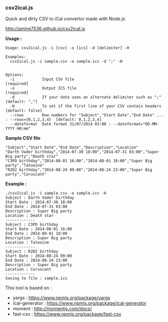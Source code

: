 ### csv2ical.js

Quick and dirty CSV to iCal convertor made with Node.js

http://amine7536.github.io/csv2ical.js

**Usage :**
```
Usage: csv2ical.js -i [csv] -o [ics] -d [delimiter] -H

Examples:
  csv2ical.js -i sample.csv -o sample.ics -d ";" -H


Options:
  -i            Input CSV file                                                              [required]
  -o            Output ICS file                                                             [required]
  -d            If your data uses an alternate delimiter such as ";"                        [default: ","]
  -H            To set if the first line of your CSV contain headers                        [default: false]
  --rows        Row numbers for "Subject","Start Date","End Date" ... : --rows={0,1,2,3,4}  [default: 0,1,2,3,4]
  --dateformat  Date format 31/07/2014 03:00 : --dateformat="DD-MM-YYYY HH:mm"
```

**Sample CSV file**
```
"Subject","Start Date","End Date","Description","Location"
"Darth Vader birthday","2014-07-30 18:00","2014-07-31 03:00","Super Big party","Death star"
"C3PO birthday","2014-08-01 16:00","2014-08-01 18:00","Super Big party","Tatooine"
"R2D2 birthday","2014-08-24 09:00","2014-08-24 23:00","Super Big party","Coruscant"
```

**Example :**
```
./csv2ical.js -i sample.csv -o sample.ics -H
Subject : Darth Vader birthday
Start Date : 2014-07-30 18:00
End Date : 2014-07-31 03:00
Description : Super Big party
Location : Death star
-------------
Subject : C3PO birthday
Start Date : 2014-08-01 16:00
End Date : 2014-08-01 18:00
Description : Super Big party
Location : Tatooine
-------------
Subject : R2D2 birthday
Start Date : 2014-08-24 09:00
End Date : 2014-08-24 23:00
Description : Super Big party
Location : Coruscant
-------------
Saving to file : sample.ics
```

This tool is based on :
- yargs : https://www.npmjs.org/package/yargs
- ical-generator : https://www.npmjs.org/package/ical-generator
- moment : http://momentjs.com/docs/
- fast-csv : https://www.npmjs.org/package/fast-csv
